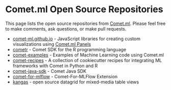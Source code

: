 # Comet.ml Open Source Repositories

This page lists the open source repositories from <a
href="https://www.comet.ml/">Comet.ml</a>. Please feel free to make
comments, ask questions, or make pull requests.


* <a href="https://github.com/comet-ml/comet-ml.github.io/">comet-ml.github.io</a> - JavaScript libraries for creating custom visualizations using <a href="https://www.comet.ml/docs/user-interface/panels/">Comet.ml Panels</a>
* <a href="https://github.com/comet-ml/cometr/">cometr</a> - Comet SDK for the R programming language
* <a href="https://github.com/comet-ml/comet-examples/">comet-examples</a> - Examples of Machine Learning code using Comet.ml
* <a href="https://github.com/comet-ml/comet-recipes/">comet-recipes</a> - A collection of cookiecutter recipes for integrating ML frameworks with Comet in Python and R
* <a href="https://github.com/comet-ml/comet-java-sdk/">comet-java-sdk</a> - Comet Java SDK
* <a href="https://github.com/comet-ml/comet-for-mlflow/">comet-for-mlflow</a> - Comet-For-MLFlow Extension
* <a href="https://github.com/comet-ml/kangas/">kangas</a> - open source datagrid for mixed-media table views
